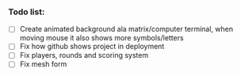 <h3>Todo list:</h3>

- [ ] Create animated background ala matrix/computer terminal, when moving mouse it also shows more symbols/letters
- [ ] Fix how github shows project in deployment
- [ ] Fix players, rounds and scoring system
- [ ] Fix mesh form
